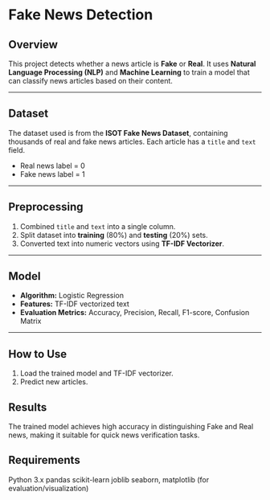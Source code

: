 # Fake News Detection

## Overview
This project detects whether a news article is **Fake** or **Real**. It uses **Natural Language Processing (NLP)** and **Machine Learning** to train a model that can classify news articles based on their content.

---

## Dataset
The dataset used is from the **ISOT Fake News Dataset**, containing thousands of real and fake news articles. Each article has a `title` and `text` field.  

- Real news label = 0  
- Fake news label = 1  

---

## Preprocessing
1. Combined `title` and `text` into a single column.  
2. Split dataset into **training** (80%) and **testing** (20%) sets.  
3. Converted text into numeric vectors using **TF-IDF Vectorizer**.  

---

## Model
- **Algorithm:** Logistic Regression  
- **Features:** TF-IDF vectorized text  
- **Evaluation Metrics:** Accuracy, Precision, Recall, F1-score, Confusion Matrix  

---

## How to Use
1. Load the trained model and TF-IDF vectorizer.
2. Predict new articles.

## Results
The trained model achieves high accuracy in distinguishing Fake and Real news, making it suitable for quick news verification tasks.

## Requirements
Python 3.x
pandas
scikit-learn
joblib
seaborn, matplotlib (for evaluation/visualization)
